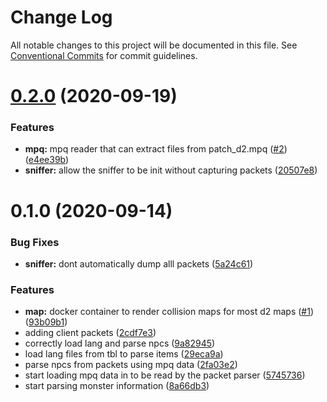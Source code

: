 # Change Log

All notable changes to this project will be documented in this file.
See [Conventional Commits](https://conventionalcommits.org) for commit guidelines.

# [0.2.0](https://github.com/blacha/diablo2/compare/v0.1.0...v0.2.0) (2020-09-19)


### Features

* **mpq:** mpq reader that can extract files from patch_d2.mpq ([#2](https://github.com/blacha/diablo2/issues/2)) ([e4ee39b](https://github.com/blacha/diablo2/commit/e4ee39bd63bd3f6f29c8df4de01aaa9970df234d))
* **sniffer:** allow the sniffer to be init without capturing packets ([20507e8](https://github.com/blacha/diablo2/commit/20507e82d7f0cecb3fc4ee12ad36d2a66af5e0f0))





# 0.1.0 (2020-09-14)


### Bug Fixes

* **sniffer:** dont automatically dump alll packets ([5a24c61](https://github.com/blacha/diablo2/commit/5a24c6127abaf3be00473604f494e16f4c881a5a))


### Features

* **map:** docker container to render collision maps for most d2 maps ([#1](https://github.com/blacha/diablo2/issues/1)) ([93b09b1](https://github.com/blacha/diablo2/commit/93b09b13df18bd6211a09a9af62ce6c051f9c9e2))
* adding client packets ([2cdf7e3](https://github.com/blacha/diablo2/commit/2cdf7e3e4c13471fcad75f2c31cd008c2ec9c286))
* correctly load lang and parse npcs ([9a82945](https://github.com/blacha/diablo2/commit/9a8294541b0b778449cbf811bed82bae1078379f))
* load lang files from tbl to parse items ([29eca9a](https://github.com/blacha/diablo2/commit/29eca9a8226b7f3f8155df628bd7772d5e98e48a))
* parse npcs from packets using mpq data ([2fa03e2](https://github.com/blacha/diablo2/commit/2fa03e23ddc449e4a19ac687d13dc51cd31abbea))
* start loading mpq data in to be read by the packet parser ([5745736](https://github.com/blacha/diablo2/commit/5745736b03fa0978a0b0eb420527925fbb3ef1de))
* start parsing monster information ([8a66db3](https://github.com/blacha/diablo2/commit/8a66db3c91f0686d41c73827ca31c493a5fc4c77))
